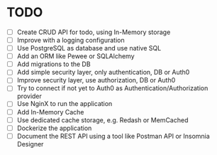 # TODO

- [ ] Create CRUD API for todo, using In-Memory storage
- [ ] Improve with a logging configuration
- [ ] Use PostgreSQL as database and use native SQL
- [ ] Add an ORM like Pewee or SQLAlchemy
- [ ] Add migrations to the DB
- [ ] Add simple security layer, only authentication, DB or Auth0
- [ ] Improve security layer, use authorization, DB or Auth0
- [ ] Try to connect if not yet to Auth0 as Authentication/Authorization provider
- [ ] Use NginX to run the application
- [ ] Add In-Memory Cache
- [ ] Use dedicated cache storage, e.g. Redash or MemCached
- [ ] Dockerize the application
- [ ] Document the REST API using a tool like Postman API or Insomnia Designer
